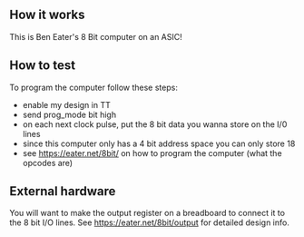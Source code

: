 <!---

This file is used to generate your project datasheet. Please fill in the information below and delete any unused
sections.

You can also include images in this folder and reference them in the markdown. Each image must be less than
512 kb in size, and the combined size of all images must be less than 1 MB.
-->

## How it works

This is Ben Eater's 8 Bit computer on an ASIC!

## How to test

To program the computer follow these steps:
  - enable my design in TT
  - send prog_mode bit high
  - on each next clock pulse, put the 8 bit data you wanna store on the I/0 lines
  - since this computer only has a 4 bit address space you can only store 18
  - see https://eater.net/8bit/ on how to program the computer (what the opcodes are)

## External hardware

You will want to make the output register on a breadboard to connect it to the 8 bit I/O lines. See https://eater.net/8bit/output for detailed design info.
